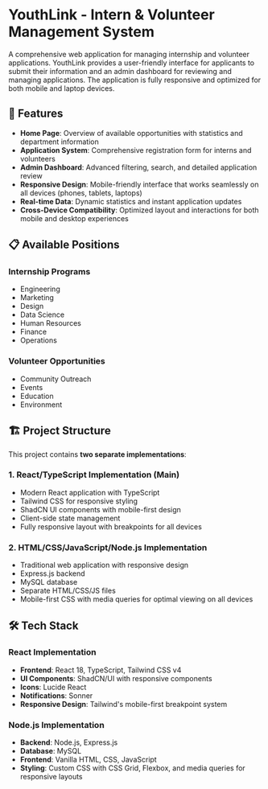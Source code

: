 # YouthLink - Intern & Volunteer Management System

A comprehensive web application for managing internship and volunteer applications. YouthLink provides a user-friendly interface for applicants to submit their information and an admin dashboard for reviewing and managing applications. The application is fully responsive and optimized for both mobile and laptop devices.

## 🚀 Features

- **Home Page**: Overview of available opportunities with statistics and department information
- **Application System**: Comprehensive registration form for interns and volunteers
- **Admin Dashboard**: Advanced filtering, search, and detailed application review
- **Responsive Design**: Mobile-friendly interface that works seamlessly on all devices (phones, tablets, laptops)
- **Real-time Data**: Dynamic statistics and instant application updates
- **Cross-Device Compatibility**: Optimized layout and interactions for both mobile and desktop experiences

## 📋 Available Positions

### Internship Programs
- Engineering
- Marketing
- Design
- Data Science
- Human Resources
- Finance
- Operations

### Volunteer Opportunities
- Community Outreach
- Events
- Education
- Environment

## 🏗️ Project Structure

This project contains **two separate implementations**:

### 1. React/TypeScript Implementation (Main)
- Modern React application with TypeScript
- Tailwind CSS for responsive styling
- ShadCN UI components with mobile-first design
- Client-side state management
- Fully responsive layout with breakpoints for all devices

### 2. HTML/CSS/JavaScript/Node.js Implementation
- Traditional web application with responsive design
- Express.js backend
- MySQL database
- Separate HTML/CSS/JS files
- Mobile-first CSS with media queries for optimal viewing on all devices

## 🛠️ Tech Stack

### React Implementation
- **Frontend**: React 18, TypeScript, Tailwind CSS v4
- **UI Components**: ShadCN/UI with responsive components
- **Icons**: Lucide React
- **Notifications**: Sonner
- **Responsive Design**: Tailwind's mobile-first breakpoint system

### Node.js Implementation
- **Backend**: Node.js, Express.js
- **Database**: MySQL
- **Frontend**: Vanilla HTML, CSS, JavaScript
- **Styling**: Custom CSS with CSS Grid, Flexbox, and media queries for responsive layouts